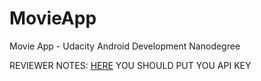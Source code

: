 # MovieApp
Movie App - Udacity Android Development Nanodegree

REVIEWER NOTES:
[HERE](https://github.com/JonathanImperato/MovieApp/blob/master/app/src/main/res/values/strings.xml#L25) YOU SHOULD PUT YOU API KEY
